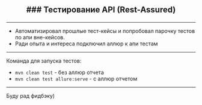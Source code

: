 ## <p align="center"> ### Тестирование API (Rest-Assured)</p>
___
- Автоматизировал прошлые тест-кейсы и попробовал парочку тестов по апи вне-кейсов.
- Ради опыта и интереса подключил аллюр к апи тестам
___
Команда для запуска тестов:
- `mvn clean test` - без аллюр отчета
- `mvn clean test allure:serve` - с аллюр отчетом
___

Буду рад фидбэку)
